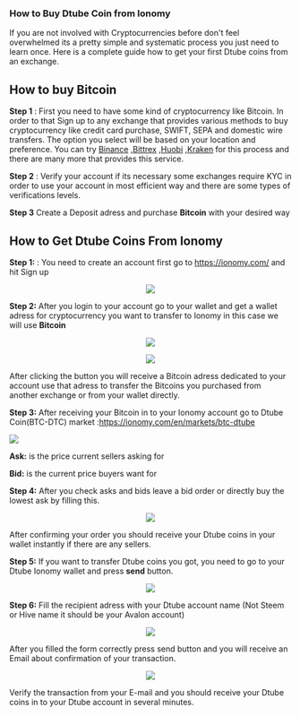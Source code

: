 ### How to Buy Dtube Coin from Ionomy
If you are not involved with Cryptocurrencies before don't feel overwhelmed its a pretty simple and systematic process you just need to learn once. Here is a complete guide how to get your first Dtube coins from an exchange.

## How to buy Bitcoin

**Step 1** : First you need to have some kind of cryptocurrency like Bitcoin. In order to that Sign up to any exchange that provides various methods to buy cryptocurrency like credit card purchase, SWIFT, SEPA and domestic wire transfers. The option you select will be based on your location and preference. You can try [Binance](https://www.binance.com/en) ,[Bittrex](https://global.bittrex.com/) ,[Huobi](https://www.huobi.com/) ,[Kraken](https://kraken.com/)  for this process and there are many more that provides this service.

**Step 2** : Verify your account if its necessary some exchanges require KYC in order to use your account in most efficient way and there are some types of verifications levels.

**Step 3** Create a Deposit adress and purchase **Bitcoin** with your desired way




## How to Get Dtube Coins From Ionomy


**Step 1:** : You need to create an account first go to https://ionomy.com/ and hit Sign up


<p align="center">
  <img src="docs/imgs/ionomy/cc2SNn3.png" />
</p>


**Step 2:** After you login to your account go to your wallet and get a wallet adress for cryptocurrency you want to transfer to Ionomy in this case we will use **Bitcoin**

<p align="center">
  <img src="docs/imgs/ionomy/83ye41S.png" />
</p>

<p align="center">
  <img src="docs/imgs/ionomy/fMKrYL4.png" />
</p>

After clicking the button you will receive a Bitcoin adress dedicated to your account use that adress to transfer the Bitcoins you purchased from another exchange or from your wallet directly.


**Step 3:** After receiving your Bitcoin in to your Ionomy account go to Dtube Coin(BTC-DTC) market :https://ionomy.com/en/markets/btc-dtube

<p>
  <img src="docs/imgs/ionomy/Wm9DVkZ.png" />
</p>

**Ask:**  is the price current sellers asking for

**Bid:**  is the current price buyers want for

**Step 4:** After you check asks and bids leave a bid order or directly buy the lowest ask by filling this.


<p align="center">
  <img src="docs/imgs/ionomy/zi8WpSt.png" />
</p>


After confirming your order you should receive your Dtube coins in your wallet instantly if there are any sellers.


**Step 5:** If you want to transfer Dtube coins you got, you need to go to your Dtube Ionomy wallet and press **send** button.

<p align="center">
  <img src="docs/imgs/ionomy/qpFVpxY.png" />
</p>

**Step 6:** Fill the recipient adress with your Dtube account name (Not Steem or Hive name it should be your Avalon account)

<p align="center">
  <img src="docs/imgs/ionomy/D9gaV7X.png" />
</p>

After you filled the form correctly press send button and you will receive an Email about confirmation of your transaction.

<p align="center">
  <img src="docs/imgs/ionomy/OTcYkRv.png" />
</p>

Verify the transaction from your E-mail and you should receive your Dtube coins in to your Dtube account in several minutes.
